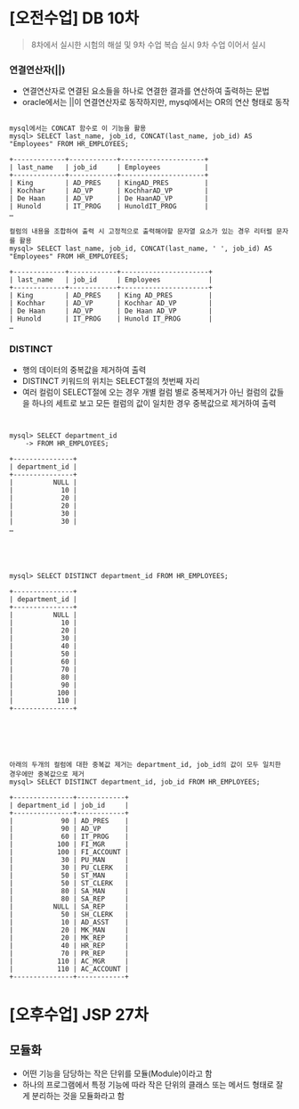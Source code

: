 # [오전수업] DB 10차
> 8차에서 실시한 시험의 해설 및 9차 수업 복습 실시
> 9차 수업 이어서 실시

### 연결연산자(||)
- 연결연산자로 연결된 요소들을 하나로 연결한 결과를 연산하여 출력하는 문법
- oracle에서는 ||이 연결연산자로 동작하지만, mysql에서는 OR의 연산 형태로 동작

```

mysql에서는 CONCAT 함수로 이 기능을 활용
mysql> SELECT last_name, job_id, CONCAT(last_name, job_id) AS "Employees" FROM HR_EMPLOYEES;

+-------------+------------+---------------------+
| last_name   | job_id     | Employees           |
+-------------+------------+---------------------+
| King        | AD_PRES    | KingAD_PRES         |
| Kochhar     | AD_VP      | KochharAD_VP        |
| De Haan     | AD_VP      | De HaanAD_VP        |
| Hunold      | IT_PROG    | HunoldIT_PROG       |
… 

컬럼의 내용을 조합하여 출력 시 고정적으로 출력해야할 문자열 요소가 있는 경우 리터럴 문자를 활용
mysql> SELECT last_name, job_id, CONCAT(last_name, ' ', job_id) AS "Employees" FROM HR_EMPLOYEES;

+-------------+------------+----------------------+
| last_name   | job_id     | Employees            |
+-------------+------------+----------------------+
| King        | AD_PRES    | King AD_PRES         |
| Kochhar     | AD_VP      | Kochhar AD_VP        |
| De Haan     | AD_VP      | De Haan AD_VP        |
| Hunold      | IT_PROG    | Hunold IT_PROG       |
…

```

### DISTINCT
- 행의 데이터의 중복값을 제거하여 출력
- DISTINCT 키워드의 위치는 SELECT절의 첫번째 자리
- 여러 컬럼이 SELECT절에 오는 경우 개별 컬럼 별로 중복제거가 아닌 컬럼의 값들을 하나의 세트로 보고 모든 컬럼의 값이 일치한 경우 중복값으로 제거하여 출력

```


mysql> SELECT department_id
    -> FROM HR_EMPLOYEES;

+---------------+
| department_id |
+---------------+
|          NULL |
|            10 |
|            20 |
|            20 |
|            30 |
|            30 |
… 





mysql> SELECT DISTINCT department_id FROM HR_EMPLOYEES;

+---------------+
| department_id |
+---------------+
|          NULL |
|            10 |
|            20 |
|            30 |
|            40 |
|            50 |
|            60 |
|            70 |
|            80 |
|            90 |
|           100 |
|           110 |
+---------------+






아래의 두개의 컬럼에 대한 중복값 제거는 department_id, job_id의 값이 모두 일치한 경우에만 중복값으로 제거   
mysql> SELECT DISTINCT department_id, job_id FROM HR_EMPLOYEES;

+---------------+------------+
| department_id | job_id     |
+---------------+------------+
|            90 | AD_PRES    |
|            90 | AD_VP      |
|            60 | IT_PROG    |
|           100 | FI_MGR     |
|           100 | FI_ACCOUNT |
|            30 | PU_MAN     |
|            30 | PU_CLERK   |
|            50 | ST_MAN     |
|            50 | ST_CLERK   |
|            80 | SA_MAN     |
|            80 | SA_REP     |
|          NULL | SA_REP     |
|            50 | SH_CLERK   |
|            10 | AD_ASST    |
|            20 | MK_MAN     |
|            20 | MK_REP     |
|            40 | HR_REP     |
|            70 | PR_REP     |
|           110 | AC_MGR     |
|           110 | AC_ACCOUNT |
+---------------+------------+

```

# [오후수업] JSP 27차

## 모듈화
- 어떤 기능을 담당하는 작은 단위를 모듈(Module)이라고 함
- 하나의 프로그램에서 특정 기능에 따라 작은 단위의 클래스 또는 메서드 형태로 잘게 분리하는 것을 모듈화라고 함
